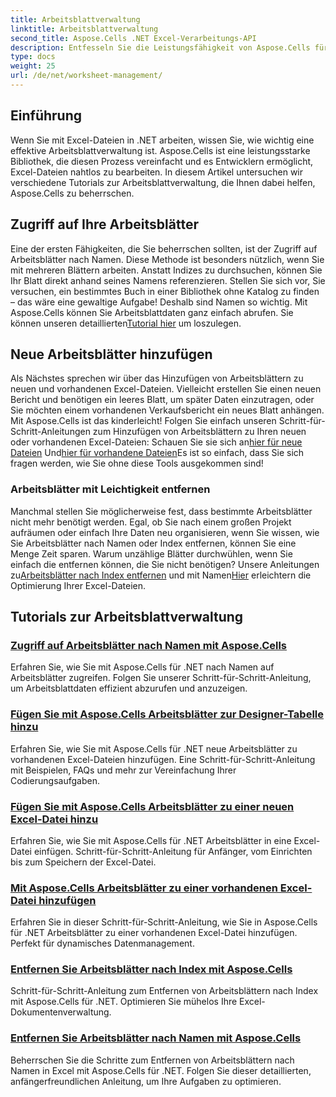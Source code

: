 ```yaml
---
title: Arbeitsblattverwaltung
linktitle: Arbeitsblattverwaltung
second_title: Aspose.Cells .NET Excel-Verarbeitungs-API
description: Entfesseln Sie die Leistungsfähigkeit von Aspose.Cells für .NET mit unseren umfassenden Tutorials, die Sie mit Schritt-für-Schritt-Anleitungen durch die Arbeitsblattverwaltung führen.
type: docs
weight: 25
url: /de/net/worksheet-management/
---
```

## Einführung

Wenn Sie mit Excel-Dateien in .NET arbeiten, wissen Sie, wie wichtig eine effektive Arbeitsblattverwaltung ist. Aspose.Cells ist eine leistungsstarke Bibliothek, die diesen Prozess vereinfacht und es Entwicklern ermöglicht, Excel-Dateien nahtlos zu bearbeiten. In diesem Artikel untersuchen wir verschiedene Tutorials zur Arbeitsblattverwaltung, die Ihnen dabei helfen, Aspose.Cells zu beherrschen.

## Zugriff auf Ihre Arbeitsblätter

Eine der ersten Fähigkeiten, die Sie beherrschen sollten, ist der Zugriff auf Arbeitsblätter nach Namen. Diese Methode ist besonders nützlich, wenn Sie mit mehreren Blättern arbeiten. Anstatt Indizes zu durchsuchen, können Sie Ihr Blatt direkt anhand seines Namens referenzieren. Stellen Sie sich vor, Sie versuchen, ein bestimmtes Buch in einer Bibliothek ohne Katalog zu finden – das wäre eine gewaltige Aufgabe! Deshalb sind Namen so wichtig. Mit Aspose.Cells können Sie Arbeitsblattdaten ganz einfach abrufen. Sie können unseren detaillierten[Tutorial hier](./access-worksheets-by-name/) um loszulegen.

## Neue Arbeitsblätter hinzufügen

 Als Nächstes sprechen wir über das Hinzufügen von Arbeitsblättern zu neuen und vorhandenen Excel-Dateien. Vielleicht erstellen Sie einen neuen Bericht und benötigen ein leeres Blatt, um später Daten einzutragen, oder Sie möchten einem vorhandenen Verkaufsbericht ein neues Blatt anhängen. Mit Aspose.Cells ist das kinderleicht! Folgen Sie einfach unseren Schritt-für-Schritt-Anleitungen zum Hinzufügen von Arbeitsblättern zu Ihren neuen oder vorhandenen Excel-Dateien: Schauen Sie sie sich an[hier für neue Dateien](./add-worksheets-to-new-excel-file/) Und[hier für vorhandene Dateien](./add-worksheets-to-existing-excel-file/)Es ist so einfach, dass Sie sich fragen werden, wie Sie ohne diese Tools ausgekommen sind!

### Arbeitsblätter mit Leichtigkeit entfernen

 Manchmal stellen Sie möglicherweise fest, dass bestimmte Arbeitsblätter nicht mehr benötigt werden. Egal, ob Sie nach einem großen Projekt aufräumen oder einfach Ihre Daten neu organisieren, wenn Sie wissen, wie Sie Arbeitsblätter nach Namen oder Index entfernen, können Sie eine Menge Zeit sparen. Warum unzählige Blätter durchwühlen, wenn Sie einfach die entfernen können, die Sie nicht benötigen? Unsere Anleitungen zu[Arbeitsblätter nach Index entfernen](./remove-worksheets-by-index/) und mit Namen[Hier](./remove-worksheets-by-name/) erleichtern die Optimierung Ihrer Excel-Dateien.

## Tutorials zur Arbeitsblattverwaltung
### [Zugriff auf Arbeitsblätter nach Namen mit Aspose.Cells](./access-worksheets-by-name/)
Erfahren Sie, wie Sie mit Aspose.Cells für .NET nach Namen auf Arbeitsblätter zugreifen. Folgen Sie unserer Schritt-für-Schritt-Anleitung, um Arbeitsblattdaten effizient abzurufen und anzuzeigen.
### [Fügen Sie mit Aspose.Cells Arbeitsblätter zur Designer-Tabelle hinzu](./add-worksheets-to-designer-spreadsheet/)
Erfahren Sie, wie Sie mit Aspose.Cells für .NET neue Arbeitsblätter zu vorhandenen Excel-Dateien hinzufügen. Eine Schritt-für-Schritt-Anleitung mit Beispielen, FAQs und mehr zur Vereinfachung Ihrer Codierungsaufgaben.
### [Fügen Sie mit Aspose.Cells Arbeitsblätter zu einer neuen Excel-Datei hinzu](./add-worksheets-to-new-excel-file/)
Erfahren Sie, wie Sie mit Aspose.Cells für .NET Arbeitsblätter in eine Excel-Datei einfügen. Schritt-für-Schritt-Anleitung für Anfänger, vom Einrichten bis zum Speichern der Excel-Datei.
### [Mit Aspose.Cells Arbeitsblätter zu einer vorhandenen Excel-Datei hinzufügen](./add-worksheets-to-existing-excel-file/)
Erfahren Sie in dieser Schritt-für-Schritt-Anleitung, wie Sie in Aspose.Cells für .NET Arbeitsblätter zu einer vorhandenen Excel-Datei hinzufügen. Perfekt für dynamisches Datenmanagement.
### [Entfernen Sie Arbeitsblätter nach Index mit Aspose.Cells](./remove-worksheets-by-index/)
Schritt-für-Schritt-Anleitung zum Entfernen von Arbeitsblättern nach Index mit Aspose.Cells für .NET. Optimieren Sie mühelos Ihre Excel-Dokumentenverwaltung.
### [Entfernen Sie Arbeitsblätter nach Namen mit Aspose.Cells](./remove-worksheets-by-name/)
Beherrschen Sie die Schritte zum Entfernen von Arbeitsblättern nach Namen in Excel mit Aspose.Cells für .NET. Folgen Sie dieser detaillierten, anfängerfreundlichen Anleitung, um Ihre Aufgaben zu optimieren.